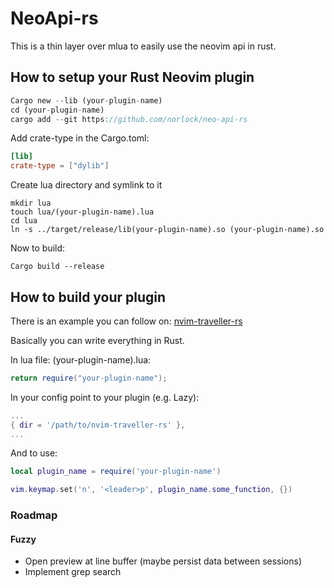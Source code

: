 # NeoApi-rs
This is a thin layer over mlua to easily use the neovim api in rust.

## How to setup your Rust Neovim plugin
```rust
Cargo new --lib (your-plugin-name)
cd (your-plugin-name)
cargo add --git https://github.com/norlock/neo-api-rs
```

Add crate-type in the Cargo.toml:
```toml
[lib]
crate-type = ["dylib"]
```

Create lua directory and symlink to it
```shell
mkdir lua
touch lua/(your-plugin-name).lua
cd lua
ln -s ../target/release/lib(your-plugin-name).so (your-plugin-name).so
```

Now to build:
```shell
Cargo build --release
```

## How to build your plugin
There is an example you can follow on:
[nvim-traveller-rs](https://github.com/norlock/nvim-traveller-rs)

Basically you can write everything in Rust. 

In lua file: (your-plugin-name).lua:
```lua
return require("your-plugin-name");
```

In your config point to your plugin (e.g. Lazy): 
```lua
...
{ dir = '/path/to/nvim-traveller-rs' },
...
```

And to use:
```lua
local plugin_name = require('your-plugin-name')

vim.keymap.set('n', '<leader>p', plugin_name.some_function, {})
```

### Roadmap
#### Fuzzy
* Open preview at line buffer (maybe persist data between sessions)
* Implement grep search


